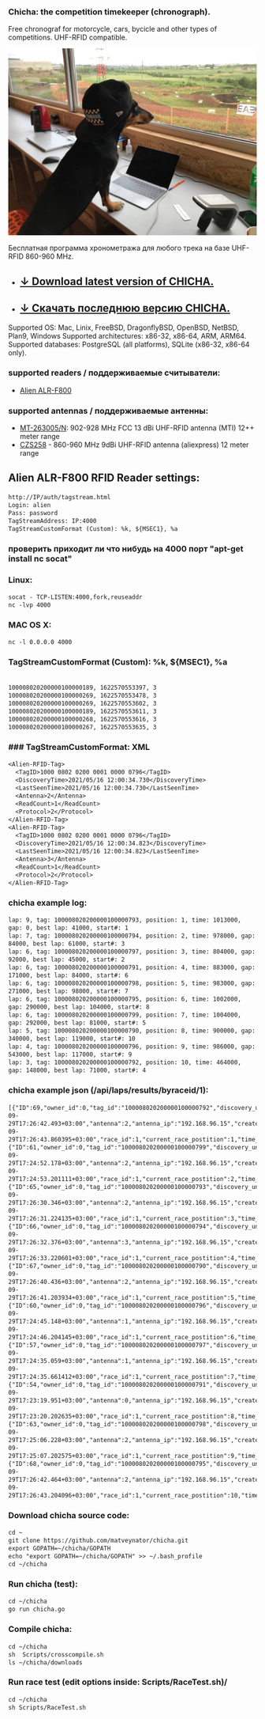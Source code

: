 ### Chicha: the competition timekeeper (chronograph).

Free chronograf for motorcycle, cars, bycicle and other types of competitions. 
UHF-RFID compatible. 

<img src="https://raw.githubusercontent.com/matveynator/chicha/main/chicha.jpg" width="600">

Бесплатная программа хронометража для любого трека на базе UHF-RFID 860-960 MHz. 

- ## [↓ Download latest version of CHICHA.](http://files.matveynator.ru/chicha/) 
- ## [↓ Скачать последнюю версию CHICHA.](http://files.matveynator.ru/chicha/)

Supported OS: Mac, Linix, FreeBSD, DragonflyBSD, OpenBSD, NetBSD, Plan9, Windows
Supported architectures: x86-32, x86-64, ARM, ARM64. 
Supported databases: PostgreSQL (all platforms), SQLite (x86-32, x86-64 only).

###  supported readers / поддерживаемые считыватели: 

- [Alien ALR-F800](https://www.alientechnology.com/products/readers/alr-f800/)


### supported antennas / поддерживаемые антенны:

- [MT-263005/N](https://www.arcantenna.com/products/mt-263005-n-902-928-mhz-fcc-13-dbi-dbi-linear-v-h-polarity-directional-antenna-with-n-female-termination): 902-928 MHz FCC 13 dBi UHF-RFID antenna (MTI) 12++ meter range
- [CZS258](https://aliexpress.ru/item/32891562027.html) -  860-960 MHz 9dBi UHF-RFID antenna (aliexpress) 12 meter range


## Alien ALR-F800 RFID Reader settings:

```
http://IP/auth/tagstream.html
Login: alien
Pass: password
TagStreamAddress: IP:4000 
TagStreamCustomFormat (Custom): %k, ${MSEC1}, %a
```

### проверить приходит ли что нибудь на 4000 порт "apt-get install nc socat"
### Linux:
```
socat - TCP-LISTEN:4000,fork,reuseaddr 
nc -lvp 4000
```
### MAC OS X:
```
nc -l 0.0.0.0 4000
```


### TagStreamCustomFormat (Custom): %k, ${MSEC1}, %a
```

100008020200000100000189, 1622570553397, 3
100008020200000100000269, 1622570553478, 3
100008020200000100000269, 1622570553602, 3
100008020200000100000189, 1622570553611, 3
100008020200000100000268, 1622570553616, 3
100008020200000100000267, 1622570553635, 3
```

### ### TagStreamCustomFormat: XML
```
<Alien-RFID-Tag>
  <TagID>1000 0802 0200 0001 0000 0796</TagID>
  <DiscoveryTime>2021/05/16 12:00:34.730</DiscoveryTime>
  <LastSeenTime>2021/05/16 12:00:34.730</LastSeenTime>
  <Antenna>2</Antenna>
  <ReadCount>1</ReadCount>
  <Protocol>2</Protocol>
</Alien-RFID-Tag>
<Alien-RFID-Tag>
  <TagID>1000 0802 0200 0001 0000 0796</TagID>
  <DiscoveryTime>2021/05/16 12:00:34.823</DiscoveryTime>
  <LastSeenTime>2021/05/16 12:00:34.823</LastSeenTime>
  <Antenna>3</Antenna>
  <ReadCount>1</ReadCount>
  <Protocol>2</Protocol>
</Alien-RFID-Tag>
```

### chicha example log:
```
lap: 9, tag: 100008020200000100000793, position: 1, time: 1013000, gap: 0, best lap: 41000, start#: 1 
lap: 7, tag: 100008020200000100000794, position: 2, time: 978000, gap: 84000, best lap: 61000, start#: 3 
lap: 6, tag: 100008020200000100000797, position: 3, time: 804000, gap: 92000, best lap: 45000, start#: 2 
lap: 6, tag: 100008020200000100000791, position: 4, time: 883000, gap: 171000, best lap: 84000, start#: 6 
lap: 6, tag: 100008020200000100000798, position: 5, time: 983000, gap: 271000, best lap: 98000, start#: 7 
lap: 6, tag: 100008020200000100000795, position: 6, time: 1002000, gap: 290000, best lap: 104000, start#: 8 
lap: 6, tag: 100008020200000100000799, position: 7, time: 1004000, gap: 292000, best lap: 81000, start#: 5 
lap: 5, tag: 100008020200000100000790, position: 8, time: 900000, gap: 340000, best lap: 119000, start#: 10 
lap: 4, tag: 100008020200000100000796, position: 9, time: 986000, gap: 543000, best lap: 117000, start#: 9 
lap: 3, tag: 100008020200000100000792, position: 10, time: 464000, gap: 148000, best lap: 71000, start#: 4 
```

### chicha example json (/api/laps/results/byraceid/1):
```
[{"ID":69,"owner_id":0,"tag_id":"100008020200000100000792","discovery_unix_time":1632925602493,"discovery_time":"2021-09-29T17:26:42.493+03:00","antenna":2,"antenna_ip":"192.168.96.15","created_at":"2021-09-29T17:26:43.860395+03:00","race_id":1,"current_race_postition":1,"time_behind_the_leader":0,"lap_number":8,"lap_time":105286,"lap_postition":1,"lap_is_current":1,"best_lap_time":84187,"best_lap_postition":5,"race_total_time":948606,"better_or_worse_lap_time":-21099},{"ID":61,"owner_id":0,"tag_id":"100008020200000100000799","discovery_unix_time":1632925492178,"discovery_time":"2021-09-29T17:24:52.178+03:00","antenna":2,"antenna_ip":"192.168.96.15","created_at":"2021-09-29T17:24:53.201111+03:00","race_id":1,"current_race_postition":2,"time_behind_the_leader":110315,"lap_number":7,"lap_time":121365,"lap_postition":1,"lap_is_current":1,"best_lap_time":80163,"best_lap_postition":4,"race_total_time":838291,"better_or_worse_lap_time":-41202},{"ID":65,"owner_id":0,"tag_id":"100008020200000100000793","discovery_unix_time":1632925590346,"discovery_time":"2021-09-29T17:26:30.346+03:00","antenna":2,"antenna_ip":"192.168.96.15","created_at":"2021-09-29T17:26:31.224135+03:00","race_id":1,"current_race_postition":3,"time_behind_the_leader":98168,"lap_number":7,"lap_time":66035,"lap_postition":3,"lap_is_current":1,"best_lap_time":34160,"best_lap_postition":1,"race_total_time":936459,"better_or_worse_lap_time":-31875},{"ID":66,"owner_id":0,"tag_id":"100008020200000100000794","discovery_unix_time":1632925592376,"discovery_time":"2021-09-29T17:26:32.376+03:00","antenna":3,"antenna_ip":"192.168.96.15","created_at":"2021-09-29T17:26:33.220601+03:00","race_id":1,"current_race_postition":4,"time_behind_the_leader":100198,"lap_number":7,"lap_time":321863,"lap_postition":4,"lap_is_current":1,"best_lap_time":86166,"best_lap_postition":7,"race_total_time":938489,"better_or_worse_lap_time":-235697},{"ID":67,"owner_id":0,"tag_id":"100008020200000100000790","discovery_unix_time":1632925600436,"discovery_time":"2021-09-29T17:26:40.436+03:00","antenna":2,"antenna_ip":"192.168.96.15","created_at":"2021-09-29T17:26:41.203934+03:00","race_id":1,"current_race_postition":5,"time_behind_the_leader":108258,"lap_number":7,"lap_time":124346,"lap_postition":5,"lap_is_current":1,"best_lap_time":86176,"best_lap_postition":8,"race_total_time":946549,"better_or_worse_lap_time":-38170},{"ID":60,"owner_id":0,"tag_id":"100008020200000100000796","discovery_unix_time":1632925485148,"discovery_time":"2021-09-29T17:24:45.148+03:00","antenna":1,"antenna_ip":"192.168.96.15","created_at":"2021-09-29T17:24:46.204145+03:00","race_id":1,"current_race_postition":6,"time_behind_the_leader":214635,"lap_number":6,"lap_time":88227,"lap_postition":5,"lap_is_current":1,"best_lap_time":88227,"best_lap_postition":9,"race_total_time":831261,"better_or_worse_lap_time":0},{"ID":57,"owner_id":0,"tag_id":"100008020200000100000797","discovery_unix_time":1632925475059,"discovery_time":"2021-09-29T17:24:35.059+03:00","antenna":1,"antenna_ip":"192.168.96.15","created_at":"2021-09-29T17:24:35.661412+03:00","race_id":1,"current_race_postition":7,"time_behind_the_leader":298796,"lap_number":5,"lap_time":73083,"lap_postition":7,"lap_is_current":1,"best_lap_time":68091,"best_lap_postition":2,"race_total_time":821172,"better_or_worse_lap_time":-4992},{"ID":54,"owner_id":0,"tag_id":"100008020200000100000791","discovery_unix_time":1632925399951,"discovery_time":"2021-09-29T17:23:19.951+03:00","antenna":0,"antenna_ip":"192.168.96.15","created_at":"2021-09-29T17:23:20.202635+03:00","race_id":1,"current_race_postition":8,"time_behind_the_leader":342986,"lap_number":4,"lap_time":105221,"lap_postition":7,"lap_is_current":1,"best_lap_time":85176,"best_lap_postition":6,"race_total_time":746064,"better_or_worse_lap_time":-20045},{"ID":63,"owner_id":0,"tag_id":"100008020200000100000798","discovery_unix_time":1632925506228,"discovery_time":"2021-09-29T17:25:06.228+03:00","antenna":2,"antenna_ip":"192.168.96.15","created_at":"2021-09-29T17:25:07.202575+03:00","race_id":1,"current_race_postition":9,"time_behind_the_leader":449263,"lap_number":4,"lap_time":100227,"lap_postition":9,"lap_is_current":1,"best_lap_time":75142,"best_lap_postition":3,"race_total_time":852341,"better_or_worse_lap_time":-25085},{"ID":68,"owner_id":0,"tag_id":"100008020200000100000795","discovery_unix_time":1632925602464,"discovery_time":"2021-09-29T17:26:42.464+03:00","antenna":2,"antenna_ip":"192.168.96.15","created_at":"2021-09-29T17:26:43.204096+03:00","race_id":1,"current_race_postition":10,"time_behind_the_leader":545499,"lap_number":4,"lap_time":124344,"lap_postition":10,"lap_is_current":1,"best_lap_time":97264,"best_lap_postition":10,"race_total_time":948577,"better_or_worse_lap_time":-27080}]
```


### Download chicha source code:
```
cd ~
git clone https://github.com/matveynator/chicha.git
export GOPATH=~/chicha/GOPATH
echo "export GOPATH=~/chicha/GOPATH" >> ~/.bash_profile
cd ~/chicha
```

### Run chicha (test):
``` 
cd ~/chicha
go run chicha.go
```

### Compile chicha:
```
cd ~/chicha
sh  Scripts/crosscompile.sh
ls ~/chicha/downloads
```

### Run race test (edit options inside: Scripts/RaceTest.sh)/
```
cd ~/chicha
sh Scripts/RaceTest.sh
```
 


